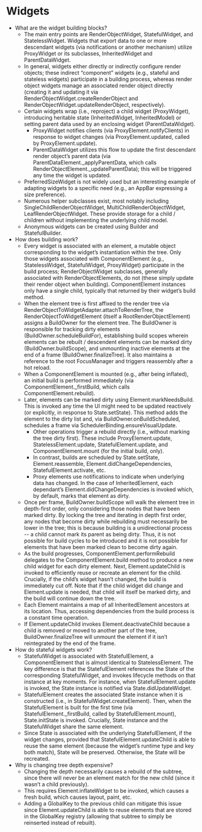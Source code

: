 # Widgets

* What are the widget building blocks?
  * The main entry points are RenderObjectWidget, StatefulWidget, and StatelessWidget. Widgets that export data to one or more descendant widgets \(via notifications or another mechanism\) utilize ProxyWidget or its subclasses, InheritedWidget and ParentDataWidget. 
  * In general, widgets either directly or indirectly configure render objects; these indirect “component” widgets \(e.g., stateful and stateless widgets\) participate in a building process, whereas render object widgets manage an associated render object directly \(creating it and updating it via RenderObjectWidget.createRenderObject and RenderObjectWidget.updateRenderObject, respectively\).
  * Certain widgets wrap \(i.e., reproject\) a child widget \(ProxyWidget\), introducing heritable state \(InheritedWidget, InheritedModel\) or setting parent data used by an enclosing widget \(ParentDataWidget\).
    * ProxyWidget notifies clients \(via ProxyElement.notifyClients\) in response to widget changes \(via ProxyElement.updated, called by ProxyElement.update\).
    * ParentDataWidget utilizes this flow to update the first descendant render object’s parent data \(via ParentDataElement.\_applyParentData, which calls RenderObjectElement.\_updateParentData\); this will be triggered any time the widget is updated.
  * PreferredSizeWidget is not widely used but an interesting example of adapting widgets to a specific need \(e.g., an AppBar expressing a size preference\).
  * Numerous helper subclasses exist, most notably including SingleChildRenderObjectWidget, MultiChildRenderObjectWidget, LeafRenderObjectWidget. These provide storage for a child / children without implementing the underlying child model.
  * Anonymous widgets can be created using Builder and StatefulBuilder.
* How does building work?
  * Every widget is associated with an element, a mutable object corresponding to the widget’s instantiation within the tree. Only those widgets associated with ComponentElement \(e.g., StatelessWidget, StatefulWidget, ProxyWidget\) participate in the build process; RenderObjectWidget subclasses, generally associated with RenderObjectElements, do not \(these simply update their render object when building\). ComponentElement instances only have a single child, typically that returned by their widget’s build method.
  * When the element tree is first affixed to the render tree via RenderObjectToWidgetAdapter.attachToRenderTree, the RenderObjectToWidgetElement \(itself a RootRenderObjectElement\) assigns a BuildOwner for the element tree. The BuildOwner is responsible for tracking dirty elements \(BuildOwner.scheduleBuildFor\), establishing build scopes wherein elements can be rebuilt / descendent elements can be marked dirty \(BuildOwner.buildScope\), and unmounting inactive elements at the end of a frame \(BuildOwner.finalizeTree\). It also maintains a reference to the root FocusManager and triggers reassembly after a hot reload.
  * When a ComponentElement is mounted \(e.g., after being inflated\), an initial build is performed immediately \(via ComponentElement.\_firstBuild, which calls ComponentElement.rebuild\).
  * Later, elements can be marked dirty using Element.markNeedsBuild. This is invoked any time the UI might need to be updated reactively \(or explicitly, in response to State.setState\). This method adds the element to the dirty list and, via BuildOwner.onBuildScheduled, schedules a frame via SchedulerBinding.ensureVisualUpdate.
    * Other operations trigger a rebuild directly \(i.e., without marking the tree dirty first\). These include ProxyElement.update, StatelessElement.update, StatefulElement.update, and ComponentElement.mount \(for the initial build, only\).
    * In contrast, builds are scheduled by State.setState, Element.reassemble, Element.didChangeDependencies, StatefulElement.activate, etc.
    * Proxy elements use notifications to indicate when underlying data has changed. In the case of InheritedElement, each dependant’s Element.didChangeDependencies is invoked which, by default, marks that element as dirty.
  * Once per frame, BuildOwner.buildScope will walk the element tree in depth-first order, only considering those nodes that have been marked dirty. By locking the tree and iterating in depth first order, any nodes that become dirty while rebuilding must necessarily be lower in the tree; this is because building is a unidirectional process -- a child cannot mark its parent as being dirty. Thus, it is not possible for build cycles to be introduced and it is not possible for elements that have been marked clean to become dirty again.
  * As the build progresses, ComponentElement.performRebuild delegates to the ComponentElement.build method to produce a new child widget for each dirty element. Next, Element.updateChild is invoked to efficiently reuse or recreate an element for the child. Crucially, if the child’s widget hasn’t changed, the build is immediately cut off. Note that if the child widget did change and Element.update is needed, that child will itself be marked dirty, and the build will continue down the tree.
  * Each Element maintains a map of all InheritedElement ancestors at its location. Thus, accessing dependencies from the build process is a constant time operation.
  * If Element.updateChild invokes Element.deactivateChild because a child is removed or moved to another part of the tree, BuildOwner.finalizeTree will unmount the element if it isn’t reintegrated by the end of the frame.
* How do stateful widgets work?
  * StatefulWidget is associated with StatefulElement, a ComponentElement that is almost identical to StatelessElement. The key difference is that the StatefulElement references the State of the corresponding StatefulWidget, and invokes lifecycle methods on that instance at key moments. For instance, when StatefulElement.update is invoked, the State instance is notified via State.didUpdateWidget.
  * StatefulElement creates the associated State instance when it is constructed \(i.e., in StatefulWidget.createElement\). Then, when the StatefulElement is built for the first time \(via StatefulElement.\_firstBuild, called by StatefulElement.mount\), State.initState is invoked. Crucially, State instance and the StatefulWidget share the same element.
  * Since State is associated with the underlying StatefulElement, if the widget changes, provided that StatefulElement.updateChild is able to reuse the same element \(because the widget’s runtime type and key both match\), State will be preserved. Otherwise, the State will be recreated.
* Why is changing tree depth expensive?
  * Changing the depth necessarily causes a rebuild of the subtree, since there will never be an element match for the new child \(since it wasn’t a child previously\).
  * This requires Element.inflateWidget to be invoked, which causes a fresh build, which causes layout, paint, etc.
  * Adding a GlobalKey to the previous child can mitigate this issue since Element.updateChild is able to reuse elements that are stored in the GlobalKey registry \(allowing that subtree to simply be reinserted instead of rebuilt\).

